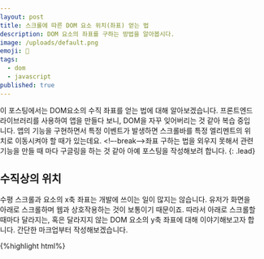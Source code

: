 ```yaml
---
layout: post
title: 스크롤에 따른 DOM 요소 위치(좌표) 얻는 법
description: DOM 요소의 좌표를 구하는 방법을 알아봅시다.
image: /uploads/default.png
emoji: 📍
tags:
  - dom
  - javascript
published: true
---
```

이 포스팅에서는 DOM요소의 수직 좌표를 얻는 법에 대해 알아보겠습니다. 프론트엔드 라이브러리를 사용하여 앱을 만들다 보니, DOM을 자꾸 잊어버리는 것 같아 복습 중입니다. 앱의 기능을 구현하면서 특정 이벤트가 발생하면 스크롤바를 특정 엘리멘트의 위치로 이동시켜야 할 때가 있는데요. <!–-break-–>좌표 구하는 법을 외우지 못해서 관련 기능을 만들 때 마다 구글링을 하는 것 같아 아예 포스팅을 작성해보려 합니다.
{: .lead}
## 수직상의 위치

수평 스크롤과 요소의 x축 좌표는 개발에 쓰이는 일이 많지는 않습니다. 유저가 화면을 아래로 스크롤하며 웹과 상호작용하는 것이 보통이기 때문이죠. 따라서 아래로 스크롤할 때마다 달라지는, 혹은 달라지지 않는 DOM 요소의 y축 좌표에 대해 이야기해보고자 합니다. 간단한 마크업부터 작성해보겠습니다.

{%highlight html%}
<!DOCTYPE html>
<html lang="en">
  <head>
    <meta charset="UTF-8" />
    <meta name="viewport" content="width=device-width, initial-scale=1.0" />
    <title>스크롤과 위치</title>
    <style>
      body {
        margin: 0;
        padding: 0;
      }
      .parent {
        background-color: #ececec;
        width: 200px;
        height: 200px;
        margin: 0 auto;
        margin-top: 100px;
        position: relative;
      }

      .child {
        position: absolute;
        top: 25%;
        left: 25%;
        background-color: green;
        width: 100px;
        height: 100px;
      }
      /* 스크롤을 만들기 위해 높이를 길게 지정했습니다 */
      .scroll {
        height: 1200px;
      }
    </style>
  </head>
  <body>
    <div class="parent">
      <div class="child"></div>
    </div>
    <div class="scroll"></div>
    <script src="./index.js"></script>
  </body>
</html>
{%endhighlight%}
이렇게 작성하면 다음과 같이 화면이 나옵니다. 녹색 사각형이 child 요소이고, 회색 사각형이 parent 요소입니다.
![마크업](../uploads/scroll-pos/html.png)

녹색 사각형의 y좌표를 구해볼텐데요. 구하는 방식이 기준에 따라 다릅니다. 그림으로 설명해 보겠습니다.
![마크업2](../uploads/scroll-pos/viewport.png)
뷰포트는 브라우저에서 사용자에게 화면을 보여주는 범위입니다. 보여주는 HTML 전체는 뷰포트보다 클 수 있습니다. 스크롤을 하면 웹페이지의 일부가 뷰포트 밖으로 사라지니까요. 따라서 child 요소는 좌표값을 여러개 갖습니다. HTML시작점 기준, 뷰포트의 시작점 기준, 부묘 요소의 시작점 기준으로 요소의 y좌표를 구할 수 있습니다.

### 관련 API

좌표를 얻기 위해 사용할 DOM API는 다음과 같이 2가지입니다.

- `element.getBoundingClientRect()` : 뷰포트를 이루는 가장자리와 element와의 거리 정보를 가지고 있는 객체를 리턴하는 메소드입니다. 반환하는 객체에는 top, bottom, left, right 프로퍼티가 있는데 이게 각각 뷰포트와의 방향별 거리를 의미합니다.
- `window.pageYOffset` : 수직 방향으로 얼마나 스크롤했는지 픽셀 단위로 알려주는 window의 속성입니다. `window.scrollY`와 같은 값을 가집니다.

## 위치 시작점에 따른 거리 구하기

### 1. HTML 시작점

{%highlight js%}
// 수직으로 스크롤한 정도 + 뷰포트와의 거리 
const distanceFromHtml = child.getBoundingClientRect().top + window.pageYOffset
{%endhighlight%}

### 2. 뷰포트 

{%highlight js%}
// 뷰포트와의 거리  
const distanceFromViewport = child.getBoundingClientRect().top
{%endhighlight%}

### 3. 부모 요소 

{%highlight js%}
// 부모요소 뷰포트까지의 거리 - 자식요소 뷰포트까지의 거리  
// 이 값은 스크롤에 상관없이 항상 같습니다.
const distanceBetweenParentAndChild = child.getBoundingClientRect().top - parent.getBoundingClientRect().top
{%endhighlight%}

### 결과 확인하기

같은 디렉토리에 index.js를 만들고, 다음과 같이 코드를 작성한 후 저장해줍니다. 

{%highlight js%}
window.onload = () => {
  const parent = document.querySelector(".parent");
  const child = document.querySelector(".child");

  // 스크롤 이벤트를 감지하는 이벤트 리스너를 만들어줍니다.
  window.addEventListener("scroll", function () {

    console.log("스크롤 이벤트 감지!!");

    // 뷰포트 시작점과의 거리
    const distanceFromHtml = child.getBoundingClientRect().top + window.pageYOffset

    // HTML 시작점으로부터의 거리
    const distanceFromViewport = child.getBoundingClientRect().top

    // 부모 요소와의 거리
    const distanceBetweenParentAndChild = child.getBoundingClientRect().top - parent.getBoundingClientRect().top
    
    console.log("뷰포트 시작점으로부터의 거리",distanceFromViewport);
    console.log("HTML 시작점으로부터의 거리",distanceFromHtml);
    console.log("부모 요소와의 거리",distanceBetweenParentAndChild);
  });
};
{%endhighlight%}
![마크업2](../uploads/scroll-pos/console.png)
스크롤바를 밑으로 내림에 따라 child요소의 y좌표와 변하지 않는 부모 요소와의 거리가 픽셀 단위로 콘솔에 찍히는 모습을 볼 수 있습니다. 

## 스크롤 API

DOM 요소의 수직 위치를 알아내는 방법을 알아봤습니다. 그렇다면 그 위치를 토대로 스크롤바를 움직이고 싶다면 어떻게 할까요? 크게는 scrollTo와 scrollBy 정도를 알고 있으면 될 것 같습니다.

- window.scrollTo(x좌표, y좌표) : 문서의 지정된 위치로 스크롤
- window.scrollBy(x좌표, y좌표) : 현재 스크롤 위치에서 x, y 만큼 더 스크롤

## Refernce
- [개발자로 홀로 서기 - 요소의 상대좌표 절대좌표 구하기](https://mommoo.tistory.com/85)
- [MDN - element.getBoundingClientRect()](https://developer.mozilla.org/en-US/docs/Web/API/Element/getBoundingClientRect)
- [MDN - window.scroll()](https://developer.mozilla.org/en-US/docs/Web/API/Element/getBoundingClientRect)
